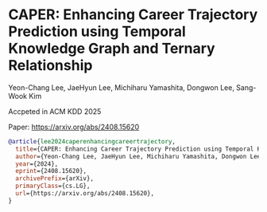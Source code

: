 # CAPER: Enhancing Career Trajectory Prediction using Temporal Knowledge Graph and Ternary Relationship

Yeon-Chang Lee, JaeHyun Lee, Michiharu Yamashita, Dongwon Lee, Sang-Wook Kim

Accpeted in ACM KDD 2025

Paper: https://arxiv.org/abs/2408.15620

```bibtex
@article{lee2024caperenhancingcareertrajectory,
  title={CAPER: Enhancing Career Trajectory Prediction using Temporal Knowledge Graph and Ternary Relationship},
  author={Yeon-Chang Lee, JaeHyun Lee, Michiharu Yamashita, Dongwon Lee and Sang-Wook Kim},
  year={2024},
  eprint={2408.15620},
  archivePrefix={arXiv},
  primaryClass={cs.LG},
  url={https://arxiv.org/abs/2408.15620}, 
}

